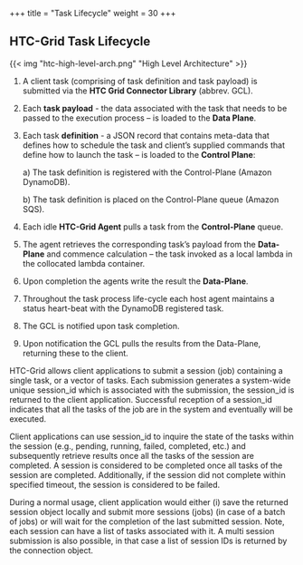 +++
title = "Task Lifecycle"
weight = 30
+++


## HTC-Grid Task Lifecycle

{{< img "htc-high-level-arch.png" "High Level Architecture" >}}


1.	A client task (comprising of task definition and task payload) is submitted via the **HTC Grid Connector Library** (abbrev. GCL).
1.	Each **task payload** - the data associated with the task that needs to be passed to the execution process – is loaded to the **Data Plane**. 
1.	Each task **definition** - a JSON record that contains meta-data that defines how to schedule the task and client’s supplied commands that define how to launch the task – is loaded to the **Control Plane**:

    a)	The task definition is registered with the Control-Plane (Amazon DynamoDB).

    b)	The task definition is placed on the Control-Plane queue (Amazon SQS).


1.	Each idle **HTC-Grid Agent** pulls a task from the **Control-Plane** queue.
1.	The agent retrieves the corresponding task’s payload from the **Data-Plane** and commence calculation – the task invoked as a local lambda in the collocated lambda container.
1.	Upon completion the agents write the result the **Data-Plane**.
1.	Throughout the task process life-cycle each host agent maintains a status heart-beat with the DynamoDB registered task.
1.	The GCL is notified upon task completion. 
1.	Upon notification the GCL pulls the results from the Data-Plane, returning these to the client.



HTC-Grid allows client applications to submit a session (job) containing a single task, or a vector of tasks. Each submission generates a system-wide unique session_id which is associated with the submission, the session_id is returned to the client application. Successful reception of a session_id indicates that all the tasks of the job are in the system and eventually will be executed.

Client applications can use session_id to inquire the state of the tasks within the session (e.g., pending, running, failed, completed, etc.) and subsequently retrieve results once all the tasks of the session are completed. A session is considered to be completed once all tasks of the session are completed. Additionally, if the session did not complete within specified timeout, the session is considered to be failed.

During a normal usage, client application would either (i) save the returned session object locally and submit more sessions (jobs) (in case of a batch of jobs) or will wait for the completion of the last submitted session. Note, each session can have a list of tasks associated with it. A multi session submission is also possible, in that case a list of session IDs is returned by the connection object.

